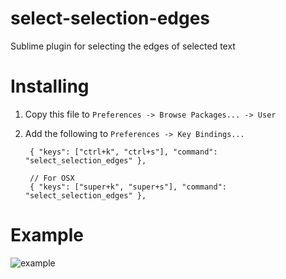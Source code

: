 # select-selection-edges
Sublime plugin for selecting the edges of selected text

# Installing

1. Copy this file to `Preferences -> Browse Packages... -> User`
2. Add the following to `Preferences -> Key Bindings...`

        { "keys": ["ctrl+k", "ctrl+s"], "command": "select_selection_edges" },

        // For OSX
        { "keys": ["super+k", "super+s"], "command": "select_selection_edges" },

# Example

![example](https://user-images.githubusercontent.com/6273197/32586484-a0a425da-c4b7-11e7-9970-bdaa2bfb7898.gif)
